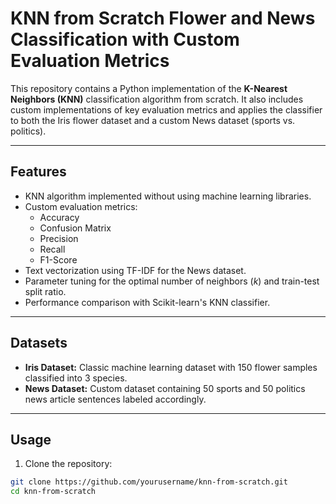 # KNN from Scratch Flower and News Classification with Custom Evaluation Metrics
This repository contains a Python implementation of the **K-Nearest Neighbors (KNN)** classification algorithm from scratch. It also includes custom implementations of key evaluation metrics and applies the classifier to both the Iris flower dataset and a custom News dataset (sports vs. politics).

---

## Features

- KNN algorithm implemented without using machine learning libraries.
- Custom evaluation metrics:
  - Accuracy
  - Confusion Matrix
  - Precision
  - Recall
  - F1-Score
- Text vectorization using TF-IDF for the News dataset.
- Parameter tuning for the optimal number of neighbors (*k*) and train-test split ratio.
- Performance comparison with Scikit-learn's KNN classifier.

---

## Datasets

- **Iris Dataset:** Classic machine learning dataset with 150 flower samples classified into 3 species.
- **News Dataset:** Custom dataset containing 50 sports and 50 politics news article sentences labeled accordingly.

---

## Usage

1. Clone the repository:

```bash
git clone https://github.com/yourusername/knn-from-scratch.git
cd knn-from-scratch
